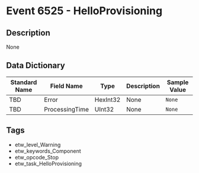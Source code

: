 # Event 6525 - HelloProvisioning

## Description
None

## Data Dictionary
|Standard Name|Field Name|Type|Description|Sample Value|
|---|---|---|---|---|
|TBD|Error|HexInt32|None|`None`|
|TBD|ProcessingTime|UInt32|None|`None`|

## Tags
* etw_level_Warning
* etw_keywords_Component
* etw_opcode_Stop
* etw_task_HelloProvisioning